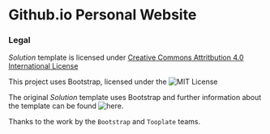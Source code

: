 # Github.io Personal Website

### Legal

*Solution* template is licensed under [Creative Commons Attritbution 4.0 International License](https://creativecommons.org/licenses/by/4.0/)

This project uses Bootstrap, licensed under the ![MIT License](https://github.com/twbs/bootstrap/blob/master/LICENSE)

The original *Solution* template uses Bootstrap and further information about the template can be found ![here](http://www.tooplate.com/view/2081-solution).

Thanks to the work by the `Bootstrap` and `Tooplate` teams.
